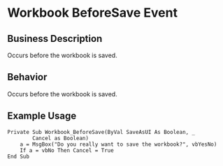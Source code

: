 # Workbook BeforeSave Event

## Business Description
Occurs before the workbook is saved.

## Behavior
Occurs before the workbook is saved.

## Example Usage
```vba
Private Sub Workbook_BeforeSave(ByVal SaveAsUI As Boolean, _ 
        Cancel as Boolean) 
    a = MsgBox("Do you really want to save the workbook?", vbYesNo) 
    If a = vbNo Then Cancel = True 
End Sub
```